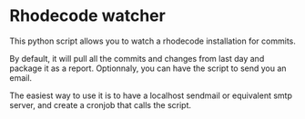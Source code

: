 # Rhodecode watcher

This python script allows you to watch a rhodecode installation for commits.

By default, it will pull all the commits and changes from last day and package it as a report. Optionnaly, you can have the script to send you an email.

The easiest way to use it is to have a localhost sendmail or equivalent smtp server, and create a cronjob that calls the script.

